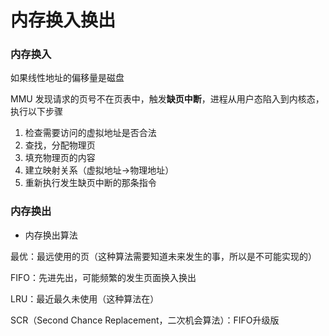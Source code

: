 # 内存换入换出


### 内存换入

如果线性地址的偏移量是磁盘

MMU 发现请求的页号不在页表中，触发**缺页中断**，进程从用户态陷入到内核态，执行以下步骤

1. 检查需要访问的虚拟地址是否合法
2. 查找，分配物理页
3. 填充物理页的内容
4. 建立映射关系（虚拟地址->物理地址）
5. 重新执行发生缺页中断的那条指令


### 内存换出

* 内存换出算法

最优：最远使用的页（这种算法需要知道未来发生的事，所以是不可能实现的）

FIFO：先进先出，可能频繁的发生页面换入换出

LRU：最近最久未使用（这种算法在）

SCR（Second Chance Replacement，二次机会算法）：FIFO升级版
